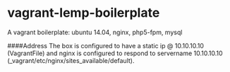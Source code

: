 vagrant-lemp-boilerplate
========================

A vagrant boilerplate: ubuntu 14.04, nginx, php5-fpm, mysql

####Address
The box is configured to have a static ip @ 10.10.10.10 (VagrantFile) and nginx is configured to respond to servername 10.10.10.10 (_vagrant/etc/nginx/sites_available/default).
